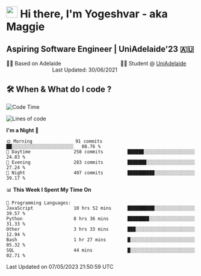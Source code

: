 <h1><img src="https://emojis.slackmojis.com/emojis/images/1531849430/4246/blob-sunglasses.gif?1531849430" width="30"/> Hi there, I'm Yogeshvar - aka Maggie</h1>

## Aspiring Software Engineer | UniAdelaide'23 🇦🇺  
🏂🏻  Based on Adelaide &nbsp;&nbsp;&nbsp;&nbsp;&nbsp;&nbsp;&nbsp;&nbsp;&nbsp;&nbsp;&nbsp;&nbsp;&nbsp;&nbsp;&nbsp;&nbsp;&nbsp;&nbsp;&nbsp;&nbsp;&nbsp;&nbsp;&nbsp;&nbsp;&nbsp;&nbsp;&nbsp;&nbsp;&nbsp;&nbsp;&nbsp;&nbsp;&nbsp;&nbsp;&nbsp;&nbsp;&nbsp;&nbsp;&nbsp;👨‍💻 Student @ [UniAdelaide](https://www.adelaide.edu.au)   &nbsp;&nbsp;&nbsp;&nbsp;&nbsp;&nbsp;&nbsp;&nbsp;&nbsp;&nbsp;&nbsp;&nbsp;&nbsp;&nbsp;&nbsp;&nbsp;&nbsp;&nbsp;&nbsp;&nbsp;&nbsp;&nbsp;&nbsp;&nbsp;&nbsp;&nbsp;&nbsp;&nbsp;&nbsp;&nbsp;&nbsp;Last Updated: 30/06/2021

## 🛠 When & What do I code ?  

<!--START_SECTION:waka-->
![Code Time](http://img.shields.io/badge/Code%20Time-2%2C144%20hrs%2057%20mins-blue)

![Lines of code](https://img.shields.io/badge/From%20Hello%20World%20I%27ve%20Written-3.6%20million%20lines%20of%20code-blue)

**I'm a Night 🦉** 

```text
🌞 Morning                91 commits          ██░░░░░░░░░░░░░░░░░░░░░░░   08.76 % 
🌆 Daytime                258 commits         ██████░░░░░░░░░░░░░░░░░░░   24.83 % 
🌃 Evening                283 commits         ███████░░░░░░░░░░░░░░░░░░   27.24 % 
🌙 Night                  407 commits         ██████████░░░░░░░░░░░░░░░   39.17 % 
```


📊 **This Week I Spent My Time On** 

```text
💬 Programming Languages: 
JavaScript               10 hrs 52 mins      ██████████░░░░░░░░░░░░░░░   39.57 % 
Python                   8 hrs 36 mins       ████████░░░░░░░░░░░░░░░░░   31.33 % 
Other                    3 hrs 33 mins       ███░░░░░░░░░░░░░░░░░░░░░░   12.94 % 
Bash                     1 hr 27 mins        █░░░░░░░░░░░░░░░░░░░░░░░░   05.32 % 
SQL                      44 mins             █░░░░░░░░░░░░░░░░░░░░░░░░   02.71 % 
```


 Last Updated on 07/05/2023 21:50:59 UTC
<!--END_SECTION:waka-->
